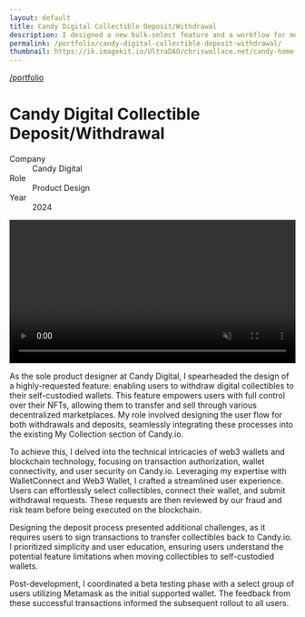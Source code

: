 ```yaml
---
layout: default
title: Candy Digital Collectible Deposit/Withdrawal
description: I designed a new bulk-select feature and a workflow for moving digital collectibles between self-custodied and institutional-custodied wallets.
permalink: /portfolio/candy-digital-collectible-deposit-withdrawal/
thumbnail: https://ik.imagekit.io/UltraDAO/chriswallace.net/candy-home-thumb.png
---
```


<div class="content-container mt-2">
  <a class="back fade-in-element" href="/portfolio">/portfolio</a>
  <h1 class="fade-in-element mb-3">Candy Digital Collectible Deposit/Withdrawal</h1>
</div>

<div class="content-container mb-8">
  <dl class="project-list fade-in-element">
    <div>
      <dt>Company</dt>
      <dd>Candy Digital</dd>
    </div>
    <div>
      <dt>Role</dt>
      <dd>Product Design</dd>
    </div>
    <div>
      <dt>Year</dt>
      <dd>2024</dd>
    </div>
  </dl>
</div>

<div class="content-container-wo flex flex-col py-3 bg-black mb-12">
    <div class="zoomable max-h-[500px] mx-auto">
        <div class="video-player">
            <video id="portfolioVideo" data-type="video" width="100%" controls muted playsinline autoplay loop loading="lazy"  class="fade-in-element max-h-full max-w-full">
                <source src="/assets/video/withdrawal-deposit.mp4" type="video/mp4">
                Your browser does not support HTML5 video.
            </video>
        </div>
    </div>
</div>

<div class="content-container">
  <p class="fade-in-element">As the sole product designer at Candy Digital, I spearheaded the design of a highly-requested feature: enabling users to withdraw digital collectibles to their self-custodied wallets. This feature empowers users with full control over their NFTs, allowing them to transfer and sell through various decentralized marketplaces. My role involved designing the user flow for both withdrawals and deposits, seamlessly integrating these processes into the existing My Collection section of Candy.io.</p>

  <p class="fade-in-element">To achieve this, I delved into the technical intricacies of web3 wallets and blockchain technology, focusing on transaction authorization, wallet connectivity, and user security on Candy.io. Leveraging my expertise with WalletConnect and Web3 Wallet, I crafted a streamlined user experience. Users can effortlessly select collectibles, connect their wallet, and submit withdrawal requests. These requests are then reviewed by our fraud and risk team before being executed on the blockchain.</p>

  <p class="fade-in-element">Designing the deposit process presented additional challenges, as it requires users to sign transactions to transfer collectibles back to Candy.io. I prioritized simplicity and user education, ensuring users understand the potential feature limitations when moving collectibles to self-custodied wallets.</p>

  <p class="fade-in-element">Post-development, I coordinated a beta testing phase with a select group of users utilizing Metamask as the initial supported wallet. The feedback from these successful transactions informed the subsequent rollout to all users.</p>
</div>
